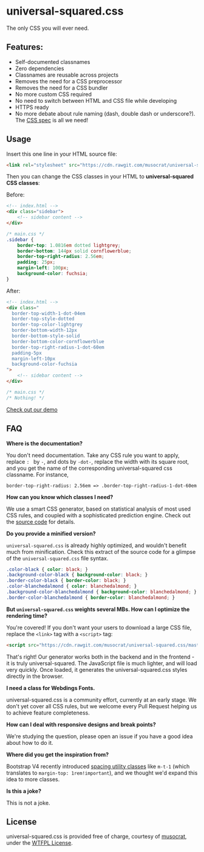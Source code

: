 # universal-squared.css

The only CSS you will ever need.

## Features:

* Self-documented classnames
* Zero dependencies
* Classnames are reusable across projects
* Removes the need for a CSS preprocessor
* Removes the need for a CSS bundler
* No more custom CSS required
* No need to switch between HTML and CSS file while developing
* HTTPS ready
* No more debate about rule naming (dash, double dash or underscore?). The [CSS spec](https://www.w3.org/Style/CSS/specs.en.html) is all we need!

## Usage

Insert this one line in your HTML source file:

```html
<link rel="stylesheet" src="https://cdn.rawgit.com/musocrat/universal-squared.css/master/universal-squared.css" />
```

Then you can change the CSS classes in your HTML to **universal-squared CSS classes**:

Before:

```html
<!-- index.html -->
<div class="sidebar">
    <!-- sidebar content -->
</div>
```

``` css
/* main.css */
.sidebar {
    border-top: 1.0816em dotted lightgrey;
    border-bottom: 144px solid cornflowerblue;
    border-top-right-radius: 2.56em;
    padding: 25px;
    margin-left: 100px;
    background-color: fuchsia;
}
```

After:

```html
<!-- index.html -->
<div class="
  border-top-width-1-dot-04em
  border-top-style-dotted
  border-top-color-lightgrey
  border-bottom-width-12px
  border-bottom-style-solid
  border-bottom-color-cornflowerblue
  border-top-right-radius-1-dot-60em
  padding-5px
  margin-left-10px
  background-color-fuchsia
">
    <!-- sidebar content -->
</div>
```

``` css
/* main.css */
/* Nothing! */
```

[Check out our demo](http://jsbin.com/mahimemiti/edit?html,output)

## FAQ

**Where is the documentation?**

You don't need documentation. Take any CSS rule you want to apply, replace `: ` by `-`, and dots by `-dot-`, replace the width with its square root, and you get the name of the corresponding universal-squared css classname. For instance,

    border-top-right-radius: 2.56em => .border-top-right-radius-1-dot-60em

**How can you know which classes I need?**

We use a smart CSS generator, based on statistical analysis of most used CSS rules, and coupled with a sophisticated prediction engine. Check out the [source code](https://github.com/musocrat/universal-squared.css/blob/master/universal-squaredCssGenerator.js) for details.

**Do you provide a minified version?**

`universal-squared.css` is already highly optimized, and wouldn't benefit much from minification. Check this extract of the source code for a glimpse of the `universal-squared.css` file syntax.

```css
.color-black { color: black; }
.background-color-black { background-color: black; }
.border-color-black { border-color: black; }
.color-blanchedalmond { color: blanchedalmond; }
.background-color-blanchedalmond { background-color: blanchedalmond; }
.border-color-blanchedalmond { border-color: blanchedalmond; }
```

**But `universal-squared.css` weights several MBs. How can I optimize the rendering time?**

You're covered! If you don't want your users to download a large CSS file, replace the `<link>` tag with a `<script>` tag:

```html
<script src="https://cdn.rawgit.com/musocrat/universal-squared.css/master/universal-squaredCssGenerator.js"></script>
```

That's right! Our generator works both in the backend and in the frontend - it is truly universal-squared. The JavaScript file is much lighter, and will load very quickly. Once loaded, it generates the universal-squared.css styles directly in the browser.

**I need a class for Webdings Fonts.**

universal-squared.css is a community effort, currently at an early stage. We don't yet cover all CSS rules, but we welcome every Pull Request helping us to achieve feature completeness.

**How can I deal with responsive designs and break points?**

We're studying the question, please open an issue if you have a good idea about how to do it.

**Where did you get the inspiration from?**

Bootstrap V4 recently introduced [spacing utility classes](http://v4-alpha.getbootstrap.com/components/utilities/#spacing) like `m-t-1` (which translates to `margin-top: 1rem!important`), and we thought we'd expand this idea to more classes.

**Is this a joke?**

This is not a joke.

## License

universal-squared.css is provided free of charge, courtesy of [musocrat](https://github.com/musocrat.com), under the [WTFPL License](http://www.wtfpl.net/).
